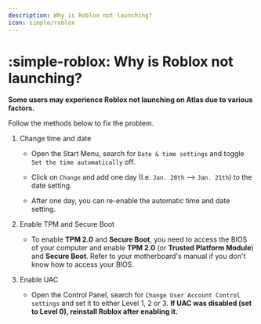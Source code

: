 ```yaml
---
description: Why is Roblox not launching?
icon: simple/roblox
---
```


# :simple-roblox: Why is Roblox not launching?

**Some users may experience Roblox not launching on Atlas due to various factors.**

Follow the methods below to fix the problem.

1. Change time and date

    - Open the Start Menu, search for `Date & time settings` and toggle `Set the time automatically` off.
    
    - Click on `Change` and add one day (I.e. `Jan. 20th` --> `Jan. 21th`) to the date setting.

    - After one day, you can re-enable the automatic time and date setting.

2. Enable TPM and Secure Boot

    - To enable **TPM 2.0** and **Secure Boot**, you need to access the BIOS of your computer and enable **TPM 2.0** (or **Trusted Platform Module**) and **Secure Boot**. Refer to your motherboard's manual if you don't know how to access your BIOS.

3. Enable UAC

    - Open the Control Panel, search for `Change User Account Control settings` and set it to either Level 1, 2 or 3. **If UAC was disabled (set to Level 0), reinstall Roblox after enabling it.**

